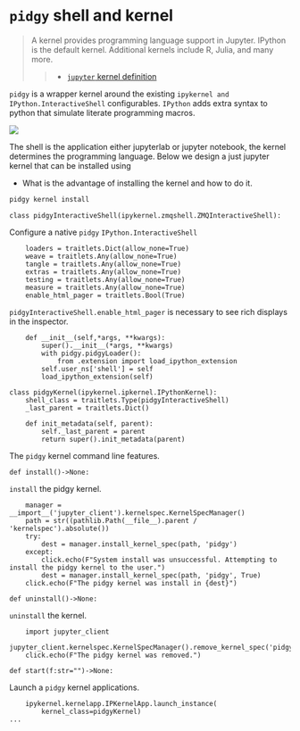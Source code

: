 # `pidgy` shell and kernel

> A kernel provides programming language support in Jupyter. IPython is the default kernel. Additional kernels include R, Julia, and many more.
>
> > - [`jupyter` kernel definition](https://jupyter.readthedocs.io/en/latest/glossary.html#term-kernel)

`pidgy` is a wrapper kernel around the
existing `ipykernel and IPython.InteractiveShell` configurables.
`IPython` adds extra syntax to python that simulate literate programming
macros.

![](https://jupyter.readthedocs.io/en/latest/_images/other_kernels.png)

<!--

    import jupyter_client, IPython, ipykernel.ipkernel, ipykernel.kernelapp, pidgy, traitlets, pidgy, traitlets, ipykernel.kernelspec, ipykernel.zmqshell, pathlib, traitlets

-->

The shell is the application either jupyterlab or jupyter notebook, the kernel
determines the programming language. Below we design a just jupyter kernel that
can be installed using

- What is the advantage of installing the kernel and how to do it.

```bash
pidgy kernel install
```

    class pidgyInteractiveShell(ipykernel.zmqshell.ZMQInteractiveShell):

Configure a native `pidgy` `IPython.InteractiveShell`

        loaders = traitlets.Dict(allow_none=True)
        weave = traitlets.Any(allow_none=True)
        tangle = traitlets.Any(allow_none=True)
        extras = traitlets.Any(allow_none=True)
        testing = traitlets.Any(allow_none=True)
        measure = traitlets.Any(allow_none=True)
        enable_html_pager = traitlets.Bool(True)

`pidgyInteractiveShell.enable_html_pager` is necessary to see rich displays in
the inspector.

        def __init__(self,*args, **kwargs):
            super().__init__(*args, **kwargs)
            with pidgy.pidgyLoader():
                from .extension import load_ipython_extension
            self.user_ns['shell'] = self
            load_ipython_extension(self)

    class pidgyKernel(ipykernel.ipkernel.IPythonKernel):
        shell_class = traitlets.Type(pidgyInteractiveShell)
        _last_parent = traitlets.Dict()

        def init_metadata(self, parent):
            self._last_parent = parent
            return super().init_metadata(parent)

The `pidgy` kernel command line features.

    def install()->None:

`install` the pidgy kernel.

        manager = __import__('jupyter_client').kernelspec.KernelSpecManager()
        path = str((pathlib.Path(__file__).parent / 'kernelspec').absolute())
        try:
            dest = manager.install_kernel_spec(path, 'pidgy')
        except:
            click.echo(F"System install was unsuccessful. Attempting to install the pidgy kernel to the user.")
            dest = manager.install_kernel_spec(path, 'pidgy', True)
        click.echo(F"The pidgy kernel was install in {dest}")

<!---->

    def uninstall()->None:

`uninstall` the kernel.

        import jupyter_client
        jupyter_client.kernelspec.KernelSpecManager().remove_kernel_spec('pidgy')
        click.echo(F"The pidgy kernel was removed.")

<!---->

    def start(f:str="")->None:

Launch a `pidgy` kernel applications.

        ipykernel.kernelapp.IPKernelApp.launch_instance(
            kernel_class=pidgyKernel)
    ...
